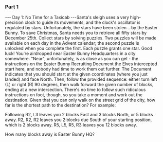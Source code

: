 ### Part 1

--- Day 1: No Time for a Taxicab ---Santa's sleigh uses a very high-precision clock to guide its movements, and the clock's oscillator is regulated by stars. Unfortunately, the stars have been stolen... by the Easter Bunny.  To save Christmas, Santa needs you to retrieve all fifty stars by December 25th.
Collect stars by solving puzzles.  Two puzzles will be made available on each day in the Advent calendar; the second puzzle is unlocked when you complete the first.  Each puzzle grants one star. Good luck!
You're airdropped near Easter Bunny Headquarters in a city somewhere.  "Near", unfortunately, is as close as you can get - the instructions on the Easter Bunny Recruiting Document the Elves intercepted start here, and nobody had time to work them out further.
The Document indicates that you should start at the given coordinates (where you just landed) and face North.  Then, follow the provided sequence: either turn left (L) or right (R) 90 degrees, then walk forward the given number of blocks, ending at a new intersection.
There's no time to follow such ridiculous instructions on foot, though, so you take a moment and work out the destination.  Given that you can only walk on the street grid of the city, how far is the shortest path to the destination?
For example:

Following R2, L3 leaves you 2 blocks East and 3 blocks North, or 5 blocks away.
R2, R2, R2 leaves you 2 blocks due South of your starting position, which is 2 blocks away.
R5, L5, R5, R3 leaves you 12 blocks away.

How many blocks away is Easter Bunny HQ?
